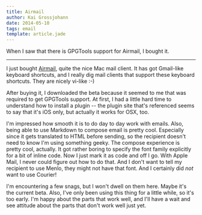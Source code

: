 ```yaml
---
title: Airmail
author: Kai Grossjohann
date: 2014-05-10
tags: email
template: article.jade
---
```


When I saw that there is GPGTools support for Airmail, I bought it.

---

I just bought [Airmail](http://airmailapp.com/), quite the nice Mac mail client.
It has got Gmail-like keyboard shortcuts, and I really dig mail clients that
support these keyboard shortcuts.  They are nicely vi-like :-)

After buying it, I downloaded the beta because it seemed to me that was required
to get GPGTools support.  At first, I had a little hard time to understand how
to install a plugin -- the plugin site that's referenced seems to say that it's
iOS only, but actually it works for OSX, too.

I'm impressed how smooth it is to do day to day work with emails.  Also, being
able to use Markdown to compose email is pretty cool.  Especially since it gets
translated to HTML before sending, so the recipient doesn't need to know I'm
using something geeky.  The compose experience is pretty cool, actually.  It got
rather boring to specify the font family explicitly for a bit of inline code.
Now I just mark it as code and off I go.  With Apple Mail, I never could figure
out how to do that.  And I don't want to tell my recipient to use Menlo, they
might not have that font.  And I certainly did _not_ want to use Courier!

I'm encountering a few snags, but I won't dwell on them here.  Maybe it's the
current beta.  Also, I've only been using this thing for a little while, so it's
too early.  I'm happy about the parts that work well, and I'll have a wait and
see attitude about the parts that don't work well just yet.
